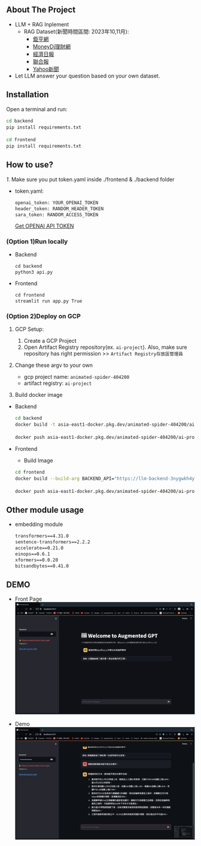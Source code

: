<!-- 專案簡介 -->
## About The Project

* LLM + RAG Inplement
  * RAG Dataset(新聞時間區間: 2023年10,11月):
    * [鉅亨網](https://www.cnyes.com)
    * [MoneyDj理財網](https://www.moneydj.com)
    * [經濟日報](https://money.udn.com/money/index)
    * [聯合報](https://udn.com/news/index)
    * [Yahoo新聞](https://tw.stock.yahoo.com/rss-index/)
* Let LLM answer your question based on your own dataset.

## Installation

Open a terminal and run:

```bash
cd backend
pip install requirements.txt

cd frontend
pip install requirements.txt
```

## How to use?

*1.* Make sure you put token.yaml inside ./frontend & ./backend folder

* token.yaml:

     ```
     openai_token: YOUR_OPENAI_TOKEN
     header_token: RANDOM_HEADER_TOKEN
     sara_token: RANDOM_ACCESS_TOKEN
     ```

     [Get OPENAI API TOKEN](https://platform.openai.com/docs/quickstart?context=python)

### (Option 1)Run locally

* Backend

  ```
  cd backend
  python3 api.py
  ```

* Frontend

  ```
  cd frontend
  streamlit run app.py True
  ```

### (Option 2)Deploy on GCP

1. GCP Setup:
   1. Create a GCP Project
   2. Open Artifact Registry repository(ex. `ai-project`). Also, make sure repository has right permission >> `Artifact Registry存放區管理員`

2. Change these argv to your own
     * gcp project name: `animated-spider-404200`
     * artifact registry: `ai-project`

3. Build docker image

* Backend

    ```bash
    cd backend
    docker build -t asia-east1-docker.pkg.dev/animated-spider-404200/ai-project/llm-backend ./

    docker push asia-east1-docker.pkg.dev/animated-spider-404200/ai-project/llm-backend
    ```

* Frontend
  * Build Image

  ```bash
  cd frontend
  docker build --build-arg BACKEND_API="https://llm-backend-3nygwkh4ya-de.a.run.app" -t asia-east1-docker.pkg.dev/animated-spider-404200/ai-project/llm-frontend ./

  docker push asia-east1-docker.pkg.dev/animated-spider-404200/ai-project/llm-frontend
  ```

## Other module usage

* embedding module

    ```
    transformers==4.31.0
    sentence-transformers==2.2.2
    accelerate==0.21.0
    einops==0.6.1
    xformers==0.0.20
    bitsandbytes==0.41.0
    ```

<!-- DEMO -->
## DEMO

- Front Page
![front-end page1](/img/frontend-page.png?raw=true "Demo Page 1")

* Demo
![front-end page2](/img/frontend-page-demo.png?raw=true "Demo Page 2")
